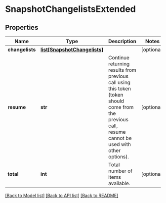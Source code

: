 # SnapshotChangelistsExtended

## Properties
Name | Type | Description | Notes
------------ | ------------- | ------------- | -------------
**changelists** | [**list[SnapshotChangelists]**](SnapshotChangelists.md) |  | [optional] 
**resume** | **str** | Continue returning results from previous call using this token (token should come from the previous call, resume cannot be used with other options). | [optional] 
**total** | **int** | Total number of items available. | [optional] 

[[Back to Model list]](../README.md#documentation-for-models) [[Back to API list]](../README.md#documentation-for-api-endpoints) [[Back to README]](../README.md)


